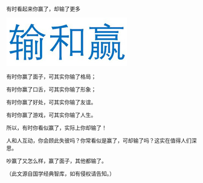有时看起来你赢了，却输了更多


![输和赢](https://github.com/ywangnccu/ywang/blob/main/SUCCESS_FAILURE.jpg)


有时你赢了面子，可其实你输了格局；

有时你赢了口舌，可其实你输了形象；

有时你赢了好处，可其实你输了友谊。

有时你赢了游戏，可其实你输了人生。

所以，有时你看似赢了，实际上你却输了！

人和人互动，你会顾此失彼吗？你常看似是赢了，可却输了吗？这实在值得人们深思。

吵赢了又怎么样，赢了面子，其他都输了。


（此文源自国学经典智库，如有侵权请告知。）
